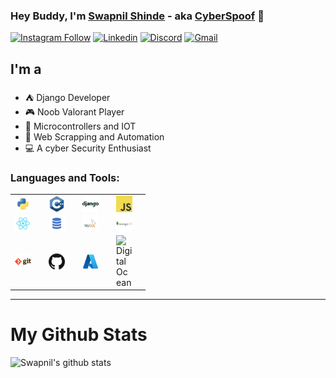 ### Hey Buddy, I'm [Swapnil Shinde][Personal] - aka [CyberSpoof][Instagram] 👋
[![Instagram Follow](https://img.shields.io/badge/Instagram-E4405F?style=for-the-badge&logo=instagram&logoColor=white)](https://www.instagram.com/cyber.spoof/)
[![Linkedin](https://img.shields.io/badge/LinkedIn-0077B5?style=for-the-badge&logo=linkedin&logoColor=white)](https://www.linkedin.com/in/swapnil-shinde-5ba45118b/)
[![Discord](https://img.shields.io/badge/Discord-7289DA?style=for-the-badge&logo=discord&logoColor=white)](https://discordapp.com/users/9244/)
[![Gmail]( https://img.shields.io/badge/Gmail-D14836?style=for-the-badge&logo=gmail&logoColor=white)](https://swapnilshinde9382@gmail.com)

## I'm a

- ⛺ Django Developer
- 🎮 Noob Valorant Player
- 🚀 Microcontrollers and IOT
- 🤖 Web Scrapping and Automation
- 💻 A cyber Security Enthusiast


### Languages and Tools:

<table>
  
  <tr>
    <td><img align="left" alt="React" width="26px" src="https://raw.githubusercontent.com/github/explore/80688e429a7d4ef2fca1e82350fe8e3517d3494d/topics/python/python.png" /><td/>
    <td><img align="left" alt="React" width="26px" src="https://raw.githubusercontent.com/github/explore/80688e429a7d4ef2fca1e82350fe8e3517d3494d/topics/cpp/cpp.png" /><td/>
    <td><img align="left" alt="Django" width="26px" src="https://raw.githubusercontent.com/github/explore/80688e429a7d4ef2fca1e82350fe8e3517d3494d/topics/django/django.png" /><td/>
    <td><img align="left" alt="JavaScript" width="26px" src="https://raw.githubusercontent.com/github/explore/80688e429a7d4ef2fca1e82350fe8e3517d3494d/topics/javascript/javascript.png" /><td/>
  <tr/>
  
  
  <tr>
    <td><img align="left" alt="React" width="26px" src="https://raw.githubusercontent.com/github/explore/80688e429a7d4ef2fca1e82350fe8e3517d3494d/topics/react/react.png" /><td/>
    <td><img align="left" alt="SQL" width="26px" src="https://raw.githubusercontent.com/github/explore/80688e429a7d4ef2fca1e82350fe8e3517d3494d/topics/sql/sql.png" /><td/>
    <td><img align="left" alt="MySQL" width="26px" src="https://raw.githubusercontent.com/github/explore/80688e429a7d4ef2fca1e82350fe8e3517d3494d/topics/mysql/mysql.png" /><td/>
    <td><img align="left" alt="MongoDB" width="26px" src="https://raw.githubusercontent.com/github/explore/80688e429a7d4ef2fca1e82350fe8e3517d3494d/topics/mongodb/mongodb.png" /><td/>
  <tr/>
  
  
  <tr>
    <td><img align="left" alt="Git" width="26px" src="https://raw.githubusercontent.com/github/explore/80688e429a7d4ef2fca1e82350fe8e3517d3494d/topics/git/git.png" /><td/>
    <td><img align="left" alt="GitHub" width="26px" src="https://raw.githubusercontent.com/github/explore/78df643247d429f6cc873026c0622819ad797942/topics/github/github.png" /><td/>
    <td><img align="left" alt="Azure" width="26px" src="https://raw.githubusercontent.com/github/explore/78df643247d429f6cc873026c0622819ad797942/topics/azure/azure.png" /><td/>
    <td><img align="left" alt="DigitalOcean" width="26px" src="https://raw.githubusercontent.com/simple-icons/simple-icons/develop/icons/digitalocean.svg" /><td/>
  <tr/>
  
 <table/>

<hr/>

# My Github Stats
![Swapnil's github stats](https://github-readme-stats.vercel.app/api?username=AtmegaBuzz)

[Instagram]: https://www.instagram.com/cyber.spoof/
[Discord]: https://discordapp.com/users/9244/
[linkedin]: https://www.linkedin.com/in/swapnil-shinde-5ba45118b/
[Personal]: https://www.instagram.com/swapnil.shinde.s/
